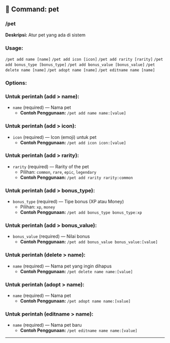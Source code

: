 ## 📁 Command: pet

### /pet

**Deskripsi:** Atur pet yang ada di sistem

### Usage:
`/pet add name [name]`
`/pet add icon [icon]`
`/pet add rarity [rarity]`
`/pet add bonus_type [bonus_type]`
`/pet add bonus_value [bonus_value]`
`/pet delete name [name]`
`/pet adopt name [name]`
`/pet editname name [name]`

### Options:
### Untuk perintah (add > name):
- `name` (required) — Nama pet
  - **Contoh Penggunaan:** `/pet add name name:[value]`
### Untuk perintah (add > icon):
- `icon` (required) — Icon (emoji) untuk pet
  - **Contoh Penggunaan:** `/pet add icon icon:[value]`
### Untuk perintah (add > rarity):
- `rarity` (required) — Rarity of the pet
  - Pilihan: `common`, `rare`, `epic`, `legendary`
  - **Contoh Penggunaan:** `/pet add rarity rarity:common`
### Untuk perintah (add > bonus_type):
- `bonus_type` (required) — Tipe bonus (XP atau Money)
  - Pilihan: `xp`, `money`
  - **Contoh Penggunaan:** `/pet add bonus_type bonus_type:xp`
### Untuk perintah (add > bonus_value):
- `bonus_value` (required) — Nilai bonus
  - **Contoh Penggunaan:** `/pet add bonus_value bonus_value:[value]`
### Untuk perintah (delete > name):
- `name` (required) — Nama pet yang ingin dihapus
  - **Contoh Penggunaan:** `/pet delete name name:[value]`
### Untuk perintah (adopt > name):
- `name` (required) — Nama pet
  - **Contoh Penggunaan:** `/pet adopt name name:[value]`
### Untuk perintah (editname > name):
- `name` (required) — Nama pet baru
  - **Contoh Penggunaan:** `/pet editname name name:[value]`

---


